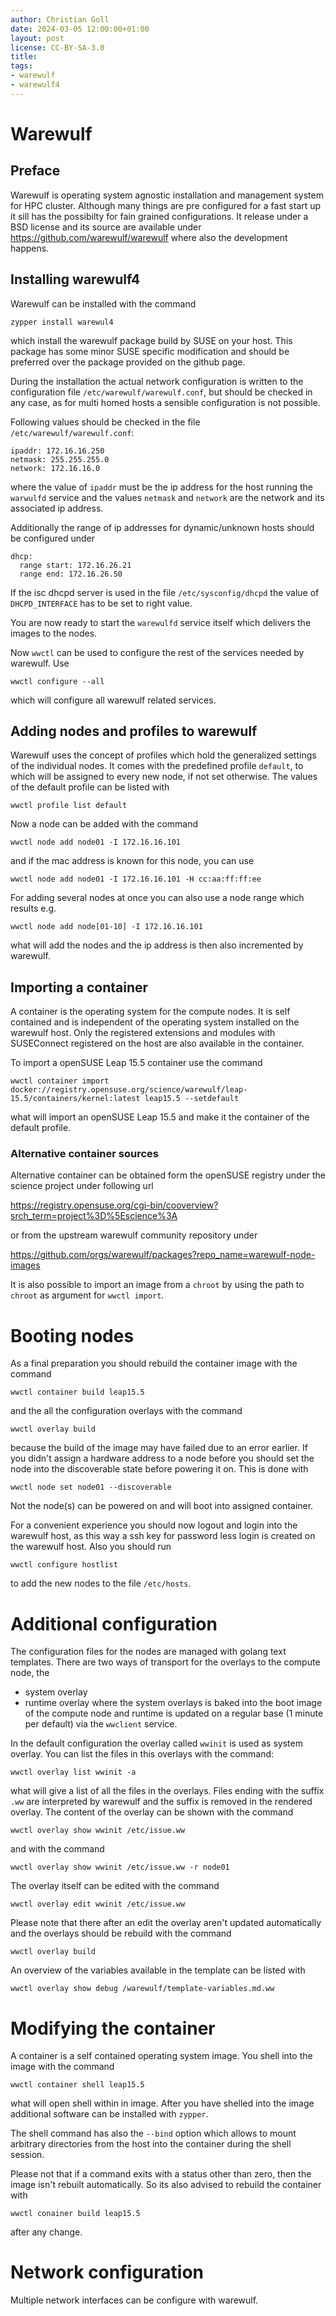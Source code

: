 ```yaml
---
author: Christian Goll
date: 2024-03-05 12:00:00+01:00
layout: post
license: CC-BY-SA-3.0
title: 
tags:
- warewulf
- warewulf4
---
```

# Warewulf
## Preface

Warewulf is operating system agnostic installation and management system for HPC
cluster. Although many things are pre configured for a fast start up it sill has
the possibilty for fain grained configurations.
It release under a BSD license and its source are available under
https://github.com/warewulf/warewulf
where also the development happens.

## Installing warewulf4

Warewulf can be installed with the command
```
zypper install warewul4
```
which install the warewulf package build by SUSE on your host. This package has
some minor SUSE specific modification and should be preferred over the package
provided on the github page.

During the installation the actual network configuration is written to the
configuration file `/etc/warewulf/warewulf.conf`, but should be checked in any
case, as for multi homed hosts a sensible configuration is not possible.

Following values should be checked in the file `/etc/warewulf/warewulf.conf`:
```
ipaddr: 172.16.16.250
netmask: 255.255.255.0
network: 172.16.16.0
``` 
where the value of `ipaddr` must be the ip address for the host running the
`warwulfd` service and the values `netmask` and `network` are the network and
its associated ip address.

Additionally the range of ip addresses for dynamic/unknown hosts should be
configured under 
```
dhcp:
  range start: 172.16.26.21
  range end: 172.16.26.50
```

If the isc dhcpd server is used in the file `/etc/sysconfig/dhcpd` the value of
`DHCPD_INTERFACE` has to be set to right value.

You are now ready to start the `warewulfd` service itself which delivers the
images to the nodes.

Now `wwctl` can be used to configure the rest of the services needed by
warewulf. Use 
```
wwctl configure --all
```
which will configure all warewulf related services.

## Adding nodes and profiles to warewulf

Warewulf uses the concept of profiles which hold the generalized settings
of the individual nodes. It comes with the predefined profile `default`, to
which will be assigned to every new node, if not set otherwise. The values of
the default profile can be listed with 
```
wwctl profile list default
```

Now a node can be added with the command
```
wwctl node add node01 -I 172.16.16.101
```
and if the mac address is known for this node, you can use
```
wwctl node add node01 -I 172.16.16.101 -H cc:aa:ff:ff:ee
```

For adding several nodes at once you can also use a node range which results
e.g.
```
wwctl node add node[01-10] -I 172.16.16.101
```
what will add the nodes and the ip address is then also incremented by warewulf.

## Importing a container

A container is the operating system for the compute nodes. It is self contained
and is independent of the operating system installed on the warewulf host. Only
the registered extensions and modules with SUSEConnect registered on the host
are also available in the container.

To import a openSUSE Leap 15.5 container use the command
```
wwctl container import docker://registry.opensuse.org/science/warewulf/leap-15.5/containers/kernel:latest leap15.5 --setdefault
```
what will import an openSUSE Leap 15.5 and make it the container of the default
profile.

### Alternative container sources

Alternative container can be obtained form the openSUSE registry under the
science project under following url

https://registry.opensuse.org/cgi-bin/cooverview?srch_term=project%3D%5Escience%3A

or from the upstream warewulf community repository under

https://github.com/orgs/warewulf/packages?repo_name=warewulf-node-images

It is also possible to import an image from a `chroot` by using the path to
`chroot` as argument for `wwctl import`.

# Booting nodes

As a final preparation you should rebuild the container image with the command
```
wwctl container build leap15.5
```
and the all the configuration overlays with the command
```
wwctl overlay build
```
because the build of the image may have failed due to an error earlier.
If you didn't assign a hardware address to a node before you should set the node
into the discoverable state before powering it on. This is done with
```
wwctl node set node01 --discoverable
```

Not the node(s) can be powered on and will boot into assigned container.

For a convenient experience you should now logout and login into the warewulf
host, as this way a ssh key for password less login is created on the warewulf
host. Also you should run 
```
wwctl configure hostlist
```
to add the new nodes to the file `/etc/hosts`.

# Additional configuration

The configuration files for the nodes are managed with golang text templates.
There are two ways of transport for the overlays to the compute node, the
* system overlay
* runtime overlay
where the system overlays is baked into the boot image of the compute node and
runtime is updated on a regular base (1 minute per default) via the `wwclient`
service.

In the default configuration the overlay called `wwinit` is used as system
overlay. You can list the files in this overlays with the command:
```
wwctl overlay list wwinit -a
```
what will give a list of all the files in the overlays. Files ending with the
suffix `.ww` are interpreted by warewulf and the suffix is removed in the
rendered overlay. 
The content of the overlay can be shown with the command
```
wwctl overlay show wwinit /etc/issue.ww
```
and with the command
```
wwctl overlay show wwinit /etc/issue.ww -r node01
```

The overlay itself can be edited with the command
```
wwctl overlay edit wwinit /etc/issue.ww
```

Please note that there after an edit the overlay aren't updated automatically
and the overlays should be rebuild with the command
```
wwctl overlay build
```

An overview of the variables available in the template can be listed with
```
wwctl overlay show debug /warewulf/template-variables.md.ww
```

# Modifying the container

A container is a self contained operating system image. You shell into the image
with the command
```
wwctl container shell leap15.5
```
what will open shell within in image. After you have shelled into the image
additional software can be installed with `zypper`. 

The shell command has also the `--bind` option which allows to mount arbitrary
directories from the host into the container during the shell session. 

Please not that if a command exits with a status other than zero, then the image
isn't rebuilt automatically. So its also advised to rebuild the container with
```
wwctl conainer build leap15.5
```
after any change.


# Network configuration

Multiple network interfaces can be configure with warewulf. 

